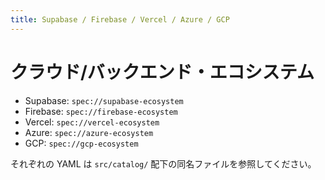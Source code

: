 ```yaml
---
title: Supabase / Firebase / Vercel / Azure / GCP
---
```


# クラウド/バックエンド・エコシステム

- Supabase: `spec://supabase-ecosystem`
- Firebase: `spec://firebase-ecosystem`
- Vercel: `spec://vercel-ecosystem`
- Azure: `spec://azure-ecosystem`
- GCP: `spec://gcp-ecosystem`

それぞれの YAML は `src/catalog/` 配下の同名ファイルを参照してください。

